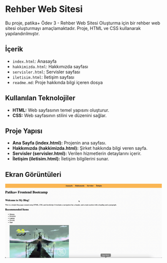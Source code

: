 # Rehber Web Sitesi

Bu proje, patika+ Ödev 3 - Rehber Web Sitesi Oluşturma için bir rehber web sitesi oluşturmayı amaçlamaktadır. Proje, HTML ve CSS kullanarak yapılandırılmıştır.

## İçerik

- `index.html`: Anasayfa
- `hakkimizda.html`: Hakkımızda sayfası
- `servisler.html`: Servisler sayfası
- `iletisim.html`: İletişim sayfası
- `readme.md`: Proje hakkında bilgi içeren dosya

## Kullanılan Teknolojiler

- **HTML:** Web sayfasının temel yapısını oluşturur.
- **CSS:** Web sayfasının stilini ve düzenini sağlar.

## Proje Yapısı

- **Ana Sayfa (index.html):** Projenin ana sayfası.
- **Hakkımızda (hakkimizda.html):** Şirket hakkında bilgi veren sayfa.
- **Servisler (servisler.html):** Verilen hizmetlerin detaylarını içerir.
- **İletişim (iletisim.html):** İletişim bilgilerini sunar.

## Ekran Görüntüleri
  ![Ödev-2](../HTML/assets/Odev-6.gif)